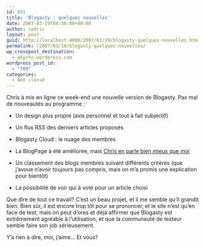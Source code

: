```yaml
---
id: 651
title: 'Blogasty : quelques nouvelles'
date: 2007-03-19T04:30:00+00:00
author: cedric
layout: post
guid: http://localhost:4000/2007/03/19/blogasty-quelques-nouvelles.html
permalink: /2007/03/19/blogasty-quelques-nouvelles/
wp_crosspost_destination:
  - akyrho.wordpress.com
wordpress_post_id:
  - "709"
categories:
  - Non classé
---
```

Chris à mis en ligne ce week-end une nouvelle version de Blogasty. Pas mal de nouveautés au programme :

  * Un design plus propre (avis personnel et tout à fait subjectif)

  * Un flux RSS des derniers articles proposés

  * Blogasty Cloud : le nuage des membres

  * La BlogPage à été améliorée, mais [Chris en parle bien mieux que moi](http://bleebot.com/blog/index.php/2007/03/16/130-les-blogpages-de-blogasty)

  * Un classement des blogs membres suivant différents critères (que j’avoue n’avoir toujours pas compris, mais on m’a promis une explication pour bientôt)

  * La possibilité de voir qui à voté pour un article choisi

Que dire de tout ce travail? C’est un beau projet, et il me semble qu’il grandit bien. Bien sûr, il est encore trop tôt pour se prononcer, et le site n’est qu’en face de test, mais on peut d’ores et déjà affirmer que Blogasty est extrêmement agréable à l’utilisation, et que la communauté de testeur semble faire son job sérieusement.

Y’a rien à dire, moi, j’aime… Et vous?